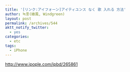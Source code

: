 ```yaml
---
title: '[リンク:アイフォーン]アイティユンス なく 歌 入れる 方法'
author: 녹풍(綠風, Windgreen)
layout: post
permalink: /archives/544
aktt_notify_twitter:
  - yes
categories:
  - etc
tags:
  - iPhone
---
```

<a href="http://www.ipople.com/ipbd/265861" target="_blank">http://www.ipople.com/ipbd/265861</a>